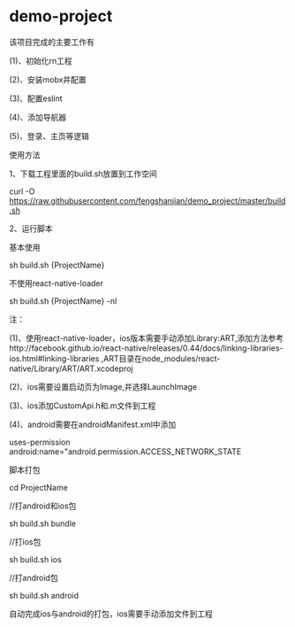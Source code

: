 # demo-project


该项目完成的主要工作有

(1)、初始化rn工程

(2)、安装mobx并配置

(3)、配置eslint

(4)、添加导航器

(5)、登录、主页等逻辑


使用方法

1、下载工程里面的build.sh放置到工作空间

curl -O https://raw.githubusercontent.com/fengshanjian/demo_project/master/build.sh


2、运行脚本


基本使用

sh build.sh {ProjectName}


不使用react-native-loader

sh build.sh {ProjectName} -nl


注：

(1)、使用react-native-loader，ios版本需要手动添加Library:ART,添加方法参考http://facebook.github.io/react-native/releases/0.44/docs/linking-libraries-ios.html#linking-libraries  ,ART目录在node_modules/react-native/Library/ART/ART.xcodeproj

(2)、ios需要设置启动页为Image,并选择LaunchImage

(3)、ios添加CustomApi.h和.m文件到工程

(4)、android需要在androidManifest.xml中添加


uses-permission android:name="android.permission.ACCESS_NETWORK_STATE


脚本打包

cd ProjectName

//打android和ios包

sh build.sh bundle  

//打ios包

sh build.sh ios

//打android包

sh build.sh android


自动完成ios与android的打包，ios需要手动添加文件到工程
